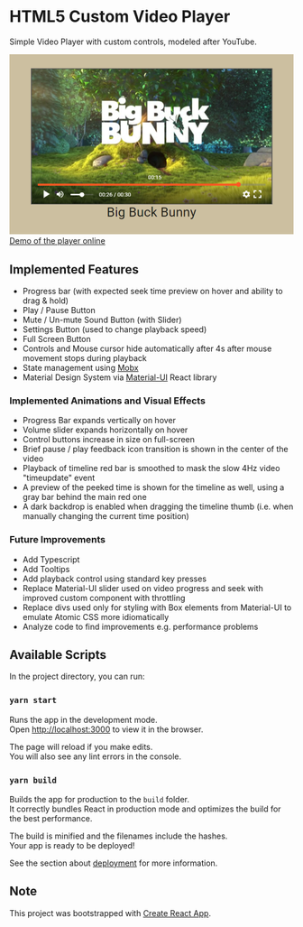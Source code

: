 # HTML5 Custom Video Player

Simple Video Player with custom controls, modeled after YouTube.

![Alt text](screenshot.png?raw=true "Screenshot")
[Demo of the player online](https://mihaigaita.github.io/video-player/build/index.html)

## Implemented Features
- Progress bar (with expected seek time preview on hover and ability to drag & hold)
- Play / Pause Button
- Mute / Un-mute Sound Button (with Slider)
- Settings Button (used to change playback speed)
- Full Screen Button
- Controls and Mouse cursor hide automatically after 4s after mouse movement stops during playback
- State management using [Mobx](https://mobx.js.org/)
- Material Design System via [Material-UI](https://material-ui.com/) React library

### Implemented Animations and Visual Effects
- Progress Bar expands vertically on hover
- Volume slider expands horizontally on hover
- Control buttons increase in size on full-screen
- Brief pause / play feedback icon transition is shown in the center of the video
- Playback of timeline red bar is smoothed to mask the slow 4Hz video "timeupdate" event
- A preview of the peeked time is shown for the timeline as well, using a gray bar behind the main red one
- A dark backdrop is enabled when dragging the timeline thumb (i.e. when manually changing the current time position)

### Future Improvements
- Add Typescript
- Add Tooltips
- Add playback control using standard key presses
- Replace Material-UI slider used on video progress and seek with improved custom component with throttling
- Replace divs used only for styling with Box elements from Material-UI to emulate Atomic CSS more idiomatically
- Analyze code to find improvements e.g. performance problems

## Available Scripts

In the project directory, you can run:

### `yarn start`

Runs the app in the development mode.\
Open [http://localhost:3000](http://localhost:3000) to view it in the browser.

The page will reload if you make edits.\
You will also see any lint errors in the console.

### `yarn build`

Builds the app for production to the `build` folder.\
It correctly bundles React in production mode and optimizes the build for the best performance.

The build is minified and the filenames include the hashes.\
Your app is ready to be deployed!

See the section about [deployment](https://facebook.github.io/create-react-app/docs/deployment) for more information.

## Note

This project was bootstrapped with [Create React App](https://github.com/facebook/create-react-app).